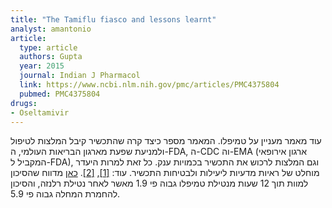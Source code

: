 ```yaml
---
title: "The Tamiflu fiasco and lessons learnt"
analyst: amantonio
article:
  type: article
  authors: Gupta
  year: 2015
  journal: Indian J Pharmacol
  link: https://www.ncbi.nlm.nih.gov/pmc/articles/PMC4375804
  pubmed: PMC4375804
drugs:
- Oseltamivir
---
```


עוד מאמר מעניין על טמיפלו. המאמר מספר כיצד קרה שהתכשיר קיבל המלצות לטיפול ולמניעת שפעת מארגון הבריאות העולמי, ה-FDA, ה-CDC וה-EMA (ארגון אירופאי המקביל ל-FDA), וגם המלצות לרכוש את התכשיר בכמויות ענק. כל זאת למרות היעדר מוחלט של ראיות מדעיות ליעילות ולבטיחות התכשיר. עוד: [[1]](https://www.ncbi.nlm.nih.gov/pmc/articles/PMC4973146/), [[2]](https://www.ncbi.nlm.nih.gov/pmc/articles/PMC1914480).
[כאן](https://www.ncbi.nlm.nih.gov/pubmed/22156085) מדווח שהסיכון למוות תוך 12 שעות מנטילת טמיפלו גבוה פי 1.9 מאשר לאחר נטילת רלנזה, והסיכון להחמרת המחלה גבוה פי 5.9.
